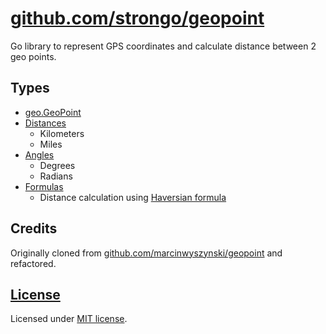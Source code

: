 # [github.com/strongo/geopoint](https://github.com/strongo/geopoint)

Go library to represent GPS coordinates and calculate distance between 2 geo points.

## Types

- [geo.GeoPoint](geopoint.go)
- [Distances](distances.go)
    - Kilometers
    - Miles
- [Angles](angles.go)
    - Degrees
    - Radians
- [Formulas](formulas.go)
    - Distance calculation using [Haversian formula](https://en.wikipedia.org/wiki/Haversine_formula)

## Credits

Originally cloned from
[github.com/marcinwyszynski/geopoint](https://github.com/marcinwyszynski/geopoint)
and refactored.

## [License](LICENSE)

Licensed under [MIT license](LICENSE).